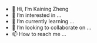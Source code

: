- 👋 Hi, I’m Kaining Zheng
- 👀 I’m interested in ...
- 🌱 I’m currently learning ...
- 💞️ I’m looking to collaborate on ...
- 📫 How to reach me ...

<!---
Nick-zhen/Nick-zhen is a ✨ special ✨ repository because its `README.md` (this file) appears on your GitHub profile.
You can click the Preview link to take a look at your changes.
--->

